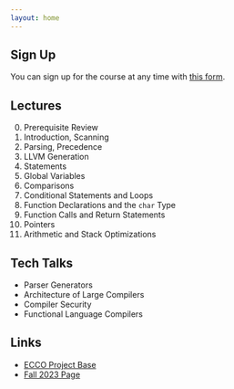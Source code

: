 ```yaml
---
layout: home
---
```


## Sign Up

You can sign up for the course at any time with [this form]().

## Lectures

0. Prerequisite Review
1. Introduction, Scanning
2. Parsing, Precedence
3. LLVM Generation
4. Statements
5. Global Variables
6. Comparisons
7. Conditional Statements and Loops
8. Function Declarations and the `char` Type
9. Function Calls and Return Statements
10. Pointers
11. Arithmetic and Stack Optimizations

## Tech Talks

- Parser Generators
- Architecture of Large Compilers
- Compiler Security
- Functional Language Compilers

## Links

- [ECCO Project Base](https://github.com/CharlesAverill/ECCO)
- [Fall 2023 Page](https://seashell.charles.systems/teaching/ICD)